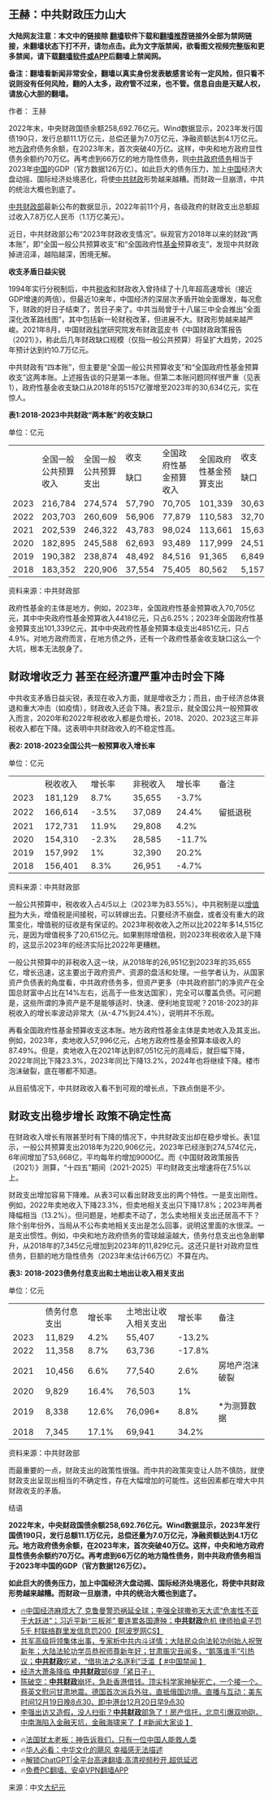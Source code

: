  <!-- 面包屑导航 --> <h2>王赫：中共财政压力山大</h2> <p class="notice"><b>大陆网友注意：本文中的链接除 <a href="https://github.com/bannedbook/fanqiang" >翻墙</a>软件下载和<a href="https://github.com/killgcd/justmysocks/blob/master/README.md">翻墙推荐</a>链接外全部为禁网链接，未翻墙状态下打不开，请勿点击。此为文字版禁闻，欲看图文视频完整版和更多禁闻，请下载<a href="https://github.com/bannedbook/fanqiang">翻墙软件或APP</a>后翻墙上禁闻网。</p><p>备注：翻墙看新闻非常安全，翻墙以真实身份发表敏感言论有一定风险，但只看不说则没有任何风险，翻的人太多，政府管不过来，也不管。信息自由是天赋人权，请放心大胆的翻墙。</b></p>  <div class="entry"> <p>作者： 王赫</p> <p id="summary">2022年末，中央财政国债余额258,692.76亿元。Wind数据显示，2023年发行国债190只，发行总额11.1万亿元，总偿还量为7.0万亿元，净融资额达到4.1万亿元。地<a href="https://www.bannedbook.org/bnews/tag/%e6%96%b9%e6%94%bf/" class="st_tag internal_tag" rel="tag" title="标签 方政 下的日志">方政</a>府债务余额，在2023年末，首次突破40万亿。这样，中央和地方政府显性债务余额约70万亿。再考虑到66万亿的地方隐性债务，则<a href="https://www.bannedbook.org/bnews/tag/%e4%b8%ad%e5%85%b1/" class="st_tag internal_tag" rel="tag" title="标签 中共 下的日志">中共</a><a href="https://www.bannedbook.org/bnews/tag/%E6%94%BF%E5%BA%9C%E5%80%BA%E5%8A%A1/" class="st_tag internal_tag" rel="tag" title="标签 政府债务 下的日志">政府债务</a>相当于2023年<span class='wp_keywordlink_affiliate'><a href="https://www.bannedbook.org/" title="中国" target="_blank">中国</a></span>的GDP（官方数据126万亿）。如此巨大的债务压力，加上<a href="https://www.bannedbook.org/bnews/tag/%E4%B8%AD%E5%9B%BD/" class="st_tag internal_tag" rel="tag" title="标签 中国 下的日志">中国</a>经济大盘动摇、国际经济处境恶化，将使<a href="https://www.bannedbook.org/bnews/tag/%E4%B8%AD%E5%85%B1%E8%B4%A2%E6%94%BF/" class="st_tag internal_tag" rel="tag" title="标签 中共财政 下的日志">中共财政</a>形势越来越糟。而财政一旦崩溃，中共的统治大概也到底了。</p> <p id="conimg"><a href="https://www.bannedbook.org/bnews/tag/%E4%B8%AD%E5%85%B1%E8%B4%A2%E6%94%BF%E9%83%A8/" class="st_tag internal_tag" rel="tag" title="标签 中共财政部 下的日志">中共财政部</a>最新公布的数据显示，2022年前11个月，各级政府的财政支出总额超过收入7.8万亿人民币（1.1万亿美元）。</p> <p>近日，中共财政部公布“2023年财政收支情况”。纵观官方2018年以来的财政“两本账”，即“全国一般公共预算收支”和“全国政府性<a href="https://www.bannedbook.org/bnews/tag/%E5%9F%BA%E9%87%91/" class="st_tag internal_tag" rel="tag" title="标签 基金 下的日志">基金</a>预算收支”，发现中共财政掉进沼泽，越陷越深，困境无解。</p> <p><strong>收支矛盾日益尖锐</strong></p> <p>1994年实行分税制后，中共<a href="https://www.bannedbook.org/bnews/tag/%e7%a8%8e%e6%94%b6/" class="st_tag internal_tag" rel="tag" title="标签 税收 下的日志">税收</a>和财政收入曾持续了十几年超高速增长（接近GDP增速的两倍）。但最近10来年，中国经济的深层次矛盾开始全面爆发，每况愈下，财政的好日子结束了，苦日子来了。中共当局曾于十八届三中全会推出“全面深化改革路线图”，其中包括新一轮财税改革，但进展不大。财政形势越来越严峻。2021年8月，中国财政<span class='wp_keywordlink'><a href="https://www.bannedbook.org/forum11/topic309.html" title="禁片：“科学”的棍子" target="_blank">科学</a></span>研究院发布财政蓝皮书《中国财政政策报告（2021）》，称此后几年财政缺口规模（仅指一般公共预算）将呈扩大趋势，2025年预计达到约10.7万亿元。</p> <p>中共财政有“四本账”，但主要是“全国一般公共预算收支”和“全国政府性基金预算收支”这两本账。上述报告谈的只是第一本账。但第二本账问题同样很严重（见表1），政府性基金收支缺口从2018年的5157亿骤增至2023年的30,634亿元，实在惊人。</p> <p><strong>表</strong><strong>1:2018-2023</strong><strong>中共财政“两本账”的收支缺口</strong></p> <p>单位：亿元</p> <table> <tbody> <tr> <td width="54">&nbsp;</td> <td width="91">全国一般公共预算收入</td> <td width="82">全国一般公共预算支出</td> <td width="56">收支</p> <p>缺口</p> </td> <td width="81">全国政府性基金预算收入</td> <td width="82">全国政府性基金预算支出</td> <td width="65">收支</p> <p>缺口</p> </td> <td width="67">总缺口</td> </tr> <tr> <td width="54">2023</td> <td width="91">216,784</td> <td width="82">274,574</td> <td width="56">57,790</td> <td width="81">70,705</td> <td width="82">101,339</td> <td width="65">30,634</td> <td width="67">88,154</td> </tr> <tr> <td width="54">2022</td> <td width="91">203,703</td> <td width="82">260,609</td> <td width="56">56,906</td> <td width="81">77,879</td> <td width="82">110,583</td> <td width="65">32,704</td> <td width="67">89,610</td> </tr> <tr> <td width="54">2021</td> <td width="91">202,539</td> <td width="82">246,322</td> <td width="56">43,783</td> <td width="81">98,024</td> <td width="82">113,661</td> <td width="65">15,637</td> <td width="67">59,420</td> </tr> <tr> <td width="54">2020</td> <td width="91">182,895</td> <td width="82">245,588</td> <td width="56">62,693</td> <td width="81">93,489</td> <td width="82">117,999</td> <td width="65">24,510</td> <td width="67">87,203</td> </tr> <tr> <td width="54">2019</td> <td width="91">190,382</td> <td width="82">238,874</td> <td width="56">48,492</td> <td width="81">84,516</td> <td width="82">91,365</td> <td width="65">6,849</td> <td width="67">55,341</td> </tr> <tr> <td width="54">2018</td> <td width="91">183,352</td> <td width="82">220,906</td> <td width="56">37,554</td> <td width="81">75,405</td> <td width="82">80,562</td> <td width="65">5,157</td> <td width="67">42,711</td> </tr> </tbody> </table> <p>资料来源：中共财政部</p> <p>政府性基金的主体是地方。例如，2023年，全国政府性基金预算收入70,705亿元，其中中央政府性基金预算收入4418亿元，只占6.25%；2023年全国政府性基金预算支出101,339亿元，其中中央政府性基金预算本级支出4851亿元，只占4.9%。对地方政府而言，在地方债之外，还有一个政府性基金收支缺口这么一个大坑，根本无法脱身了。</p> <h2>财政增收乏力 甚至在经济遭严重冲击时会下降</h2> <p>中共收支矛盾日益尖锐，表现在收入方面，就是增收乏力；而且，由于经济总体衰退和重大冲击（如疫情），财政收入还会下降。表2显示，就全国公共一般预算收入而言，2020年和2022年税收收入都是负增长，2018、2020、2023这三年非税收入都在下降。这表明中共财政收入的不稳定性高。</p>  <p><strong>表</strong><strong>2: 2018-2023</strong><strong>全国公共一般预算收入增长率</strong></p> <p>单位：亿元</p> <table> <tbody> <tr> <td width="54">&nbsp;</td> <td width="85">税收收入</td> <td width="85">增长率</td> <td width="85">非税收入</td> <td width="76">增长率</td> <td width="161">备注</td> </tr> <tr> <td width="54">2023</td> <td width="85">181,129</td> <td width="85">8.7%</td> <td width="85">35,655</td> <td width="76">-3.7%</td> <td width="161">&nbsp;</td> </tr> <tr> <td width="54">2022</td> <td width="85">166,614</td> <td width="85">-3.5%</td> <td width="85">37,089</td> <td width="76">24.4%</td> <td width="161">留抵退税</td> </tr> <tr> <td width="54">2021</td> <td width="85">172,731</td> <td width="85">11.9%</td> <td width="85">29,808</td> <td width="76">4.2%</td> <td width="161">&nbsp;</td> </tr> <tr> <td width="54">2020</td> <td width="85">154,310</td> <td width="85">-2.3%</td> <td width="85">28,585</td> <td width="76">-11.7%</td> <td width="161">&nbsp;</td> </tr> <tr> <td width="54">2019</td> <td width="85">157,992</td> <td width="85">1%</td> <td width="85">32,390</td> <td width="76">20.2%</td> <td width="161">&nbsp;</td> </tr> <tr> <td width="54">2018</td> <td width="85">156,401</td> <td width="85">8.3%</td> <td width="85">26,951</td> <td width="76">-4.7%</td> <td width="161">&nbsp;</td> </tr> </tbody> </table> <p>资料来源：中共财政部</p> <p>一般公共预算中，税收收入占4/5以上（2023年为83.55%）。中共税制是以<a href="https://www.bannedbook.org/bnews/tag/%E5%A2%9E%E5%80%BC%E7%A8%8E/" class="st_tag internal_tag" rel="tag" title="标签 增值税 下的日志">增值税</a>为大头，增值税是间接税，可以转嫁出去。只要经济不崩盘，或者没有重大的政策变化，增值税的征收是有保证的。2023年税收收入之所以比2022年多14,515亿元，是因为增值税多了20,615亿元。如果剔除增值税，则2023年税收收入是下降的，这显示2023年的经济实际比2022年更糟糕。</p> <p>一般公共预算中的非税收入这一块，从2018年的26,951亿到2023年的35,655亿，增长迅速，这主要出于政府资产、资源的盘活和处理。一些学者认为，从国家资产负债表的角度看，中共政府债务多，但资产更多（中共政府部门的净资产在全国总财富中占比在14%左右，远高于一些发达国家），完全可以覆盖负债。可问题是，这些所谓的净资产是不是能够适时、快速、便利地变现呢？2018-2023的非税收入的增长率波动非常大（从-4.7%到24.4%），说明并不乐观。</p> <p>再看全国政府性基金预算收支这本账。地方政府性基金主体是卖地收入及其支出。例如，2023年，卖地收入57,996亿元，占地方政府性基金预算本级收入的87.49%。但是，卖地收入在2021年达到87,051亿元的高峰后，就巨幅下降，2022年同比下降23.3%，2023年同比下降13.2%，2024年也将继续下降。楼市泡沫破裂，底在哪都不知道。</p> <p>从目前情况下，中共财政收入看不到可观的增长点，下跌点倒是不少。</p> <h2>财政支出稳步增长 政策不确定性高</h2> <p>在财政收入增长有限甚至时有下降的情况下，中共财政支出却在稳步增长。表1显示，一般公共预算支出2018年为220,906亿元，2023年已经涨到274,574亿元，6年间增加了53,668亿，平均每年约增加9000亿。而《中国财政政策报告（2021）》测算，“十四五”期间（2021-2025）平均财政支出增速将在7.5%以上。</p>  <p>财政支出增加容易下降难。从表3可以看出财政支出的两个特性。一是支出刚性。例如，2022年卖地收入下降23.3%，但卖地相关支出只下降17.8%；2023年两者降幅相当（13.2%）。但问题是，地都卖不动了，怎么卖地相关支出还居高不下？除个别年份外，当局从不公布卖地相关支出是怎么回事，说明这里面的水很深。一是支出惯性。例如，中央和地方政府债务的雪球越滚越大，债务付息支出也急剧攀升，从2018年的7,345亿元增加到2023年的11,829亿元。这还只是针对政府显性债务，巨额的地方隐性债务（2023年末估计66万亿）不算在内。</p> <p><strong>表</strong><strong>3:</strong> <strong>2018-2023</strong><strong>债务付息支出和土地出让收入相关支出</strong></p> <p>单位：亿元</p> <table width="458"> <tbody> <tr> <td width="53">&nbsp;</td> <td width="75">债务付息支出</td> <td width="65">增长率</td> <td width="98">土地出让收入相关支出</td> <td width="66">增长率</td> <td width="126">备注</td> </tr> <tr> <td width="53">2023</td> <td width="75">11,829</td> <td width="65">4.2%</td> <td width="98">55,407</td> <td width="66">-13.2%</td> <td width="126">&nbsp;</td> </tr> <tr> <td width="53">2022</td> <td width="75">11,358</td> <td width="65">8.7%</td> <td width="98">63,736</td> <td width="66">-17.8%</td> <td width="126">&nbsp;</td> </tr> <tr> <td width="53">2021</td> <td width="75">10,456</td> <td width="65">6.6%</td> <td width="98">77,540</td> <td width="66">2.6%</td> <td width="126">房地产泡沫破裂</td> </tr> <tr> <td width="53">2020</td> <td width="75">9,829</td> <td width="65">16.4%</td> <td width="98">76,503</td> <td width="66">1%</td> <td width="126">&nbsp;</td> </tr> <tr> <td width="53">2019</td> <td width="75">8,338</td> <td width="65">12.6%</td> <td width="98">76,096*</td> <td width="66">8.8%</td> <td width="126">*为测算数据</td> </tr> <tr> <td width="53">2018</td> <td width="75">7,345</td> <td width="65">17.1%</td> <td width="98">69,941</td> <td width="66">34.2%</td> <td width="126">&nbsp;</td> </tr> </tbody> </table> <p>资料来源：中共财政部</p> <p>而最重要的一点，财政支出的政策性很强。而中共的政策突变让人防不慎防，就使财政支出呈现出相当的不确定性，存在大幅增加的可能性。这些因素都在增大中共财政收支的矛盾。</p> <p>结语</p> <p><strong>2022年末，中央财政国债余额258,692.76亿元。Wind数据显示，2023年发行国债190只，发行总额11.1万亿元，总偿还量为7.0万亿元，净融资额达到4.1万亿元。地方政府债务余额，在2023年末，首次突破40万亿。这样，中央和地方政府显性债务余额约70万亿。再考虑到66万亿的地方隐性债务，则中共政府债务相当于2023年中国的GDP（官方数据126万亿）。</strong></p> <p><strong>如此巨大的债务压力，加上中国经济大盘动摇、国际经济处境恶化，将使中共财政形势越来越糟。而财政一旦崩溃，中共的统治大概也到底了。</strong></p>  <!--<div id="taboola-mid-1"></div>--><ul class='op-related-articles' title='相关阅读'> <li><a href='https://www.bannedbook.org/bnews/bannedvideo/20240120/1990532.html' target='_blank'>🔥中国经济麻烦大了 克鲁曼警恐祸延全球；李强全球撒弥天大谎“危害性不亚于大跃进”；习近平新“三板斧” 要连累各国遭殃；<b>中共财政</b>危机 律师拍桌子罚5千 村联络群里发信息罚200【阿波罗网CS】</a></li> <li><a href='https://www.bannedbook.org/bnews/bannedvideo/20240101/1981639.html' target='_blank'>共军高级将领集体出事，专家析中共内斗详情；大陆民众向法轮功创始人祝贺新年；大陆法轮功学员恭祝师尊新年好；甘肃赈灾丑闻多，“鹅落谁手”引热议；<b>中共财政</b>吃紧，“借执法之名逐利”泛滥【 #中国禁闻 】</a></li> <li><a href='https://www.bannedbook.org/bnews/baitai/20231223/1977883.html' target='_blank'>经济大萧条降临 <b>中共财政</b>部6提「紧日子」</a></li> <li><a href='https://www.bannedbook.org/bnews/sohnews/20231220/1976425.html' target='_blank'>陈破空：<b>中共财政</b>崩坏，急赴香港借钱。顶尖科学家神秘死亡，一个接一个。蔡英文慰问甘肃地震。德国首次派兵外驻，直抵俄国边境。直播与互动：美东时间12月19日晚8点30、即中港台12月20日早9点30</a></li> <li><a href='https://www.bannedbook.org/bnews/bannedvideo/20231206/1970515.html' target='_blank'>李强出访又造假，没人扫街？<b>中共财政</b>部急了！房产信托，北京引爆双响砲，中南海陷入金融天坑，金融海啸来了【 #新闻大家谈 】</a></li> </ul> <ul class="texttj"> <li>🔥<a href="https://www.bannedbook.org/bnews/ssgc/20230219/1850782.html" target="_blank">法国犹太老板：神告诉我们，只有一位中国人能救人类</a></li> <li>🔥<a href="https://www.bannedbook.org/bnews/comments/20220220/1694796.html" target="_blank">华人必看：中华文化的飓风 幸福感无法描述</a></li> <li>🔥<a href="https://github.com/bannedbook/fanqiang/wiki/V2ray%E6%9C%BA%E5%9C%BA" target="_blank">解锁ChatGPT|全平台高速翻墙:高清视频秒开,超低延迟</a></li> <li>🔥<a href="https://github.com/bannedbook/fanqiang/wiki/%E7%A6%81%E9%97%BB%E7%BD%91%E5%AE%89%E5%8D%93%E7%BF%BB%E5%A2%99%E6%96%B0%E9%97%BBAPP" target="_blank">免费PC翻墙、安卓VPN翻墙APP</a></li> </ul><p class="src-info">来源：中文<span class='wp_keywordlink_affiliate'><a href="http://www.epochtimes.com/" title="大纪元" target="_blank">大纪元</a></span> </p><a name='sharetosocial'></a> <div style="margin-bottom:5px;padding-bottom:5px;clear:both"> <div id="archive-pix-1" class="banner-ads"> <!-- AuctionX Display platform tag START --> <div id="27602x728x90x621x_ADSLOT1" clicktrack="%%CLICK_URL_ESC%%"></div>  <!-- AuctionX Display platform tag END --> </div> <div id="archive-pix-2" class="banner-ads"> <!-- AuctionX Display platform tag START --> <div id="27556x300x250x621x_ADSLOT1" clicktrack="%%CLICK_URL_ESC%%" style="margin:0 auto;text-align:center"></div>  <!-- AuctionX Display platform tag END --> </div> </div>  <div id="archive-pix-1" class="banner-ads"> <!-- AuctionX Display platform tag START --> <div id="27603x728x90x621x_ADSLOT1" clicktrack="%%CLICK_URL_ESC%%"></div>  <!-- AuctionX Display platform tag END --> </div> </div><!--END ENTRY--> 